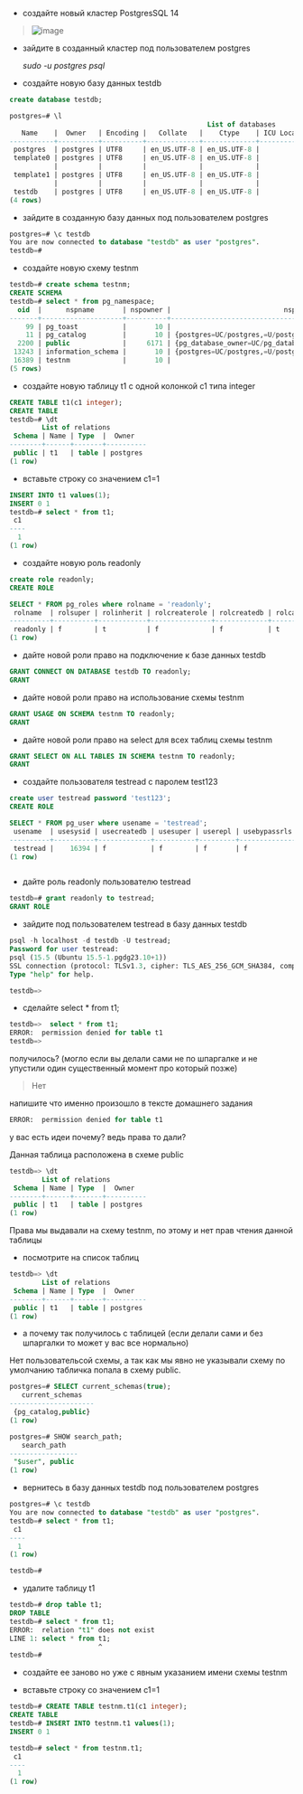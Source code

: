 * создайте новый кластер PostgresSQL 14
  
>![image](https://github.com/VyacheslavIT/postgre/assets/136000255/8a1ff850-efb8-4d33-b188-77236f5280d4)

* зайдите в созданный кластер под пользователем postgres
  
  *sudo -u postgres psql*
  
*   создайте новую базу данных testdb

``` sql
create database testdb;
```


```sql
postgres=# \l
                                                 List of databases
   Name    |  Owner   | Encoding |   Collate   |    Ctype    | ICU Locale | Locale Provider |   Access privileges   
-----------+----------+----------+-------------+-------------+------------+-----------------+-----------------------
 postgres  | postgres | UTF8     | en_US.UTF-8 | en_US.UTF-8 |            | libc            | 
 template0 | postgres | UTF8     | en_US.UTF-8 | en_US.UTF-8 |            | libc            | =c/postgres          +
           |          |          |             |             |            |                 | postgres=CTc/postgres
 template1 | postgres | UTF8     | en_US.UTF-8 | en_US.UTF-8 |            | libc            | =c/postgres          +
           |          |          |             |             |            |                 | postgres=CTc/postgres
 testdb    | postgres | UTF8     | en_US.UTF-8 | en_US.UTF-8 |            | libc            | 
(4 rows)
```

* зайдите в созданную базу данных под пользователем postgres
  
```sql
postgres=# \c testdb
You are now connected to database "testdb" as user "postgres".
testdb=# 
``` 

* создайте новую схему testnm
  
```sql
testdb=# create schema testnm;
CREATE SCHEMA
testdb=# select * from pg_namespace;
  oid  |      nspname       | nspowner |                            nspacl                             
-------+--------------------+----------+---------------------------------------------------------------
    99 | pg_toast           |       10 | 
    11 | pg_catalog         |       10 | {postgres=UC/postgres,=U/postgres}
  2200 | public             |     6171 | {pg_database_owner=UC/pg_database_owner,=U/pg_database_owner}
 13243 | information_schema |       10 | {postgres=UC/postgres,=U/postgres}
 16389 | testnm             |       10 | 
(5 rows)
```

* создайте новую таблицу t1 с одной колонкой c1 типа integer
```sql
CREATE TABLE t1(c1 integer);
CREATE TABLE
testdb=# \dt
        List of relations
 Schema | Name | Type  |  Owner   
--------+------+-------+----------
 public | t1   | table | postgres
(1 row)
```
* вставьте строку со значением c1=1
  
```sql
INSERT INTO t1 values(1);
INSERT 0 1
testdb=# select * from t1;
 c1 
----
  1
(1 row)
```
* создайте новую роль readonly


  
```sql
create role readonly;
CREATE ROLE

SELECT * FROM pg_roles where rolname = 'readonly';
 rolname  | rolsuper | rolinherit | rolcreaterole | rolcreatedb | rolcanlogin | rolreplication | rolconnlimit | rolpassword | rolvaliduntil | rolbypassrls | rolconfig |  oid  
----------+----------+------------+---------------+-------------+-------------+----------------+--------------+-------------+---------------+--------------+-----------+-------
 readonly | f        | t          | f             | f           | t           | f              |           -1 | ********    |               | f            |           | 16393
(1 row)


```
* дайте новой роли право на подключение к базе данных testdb
  
```sql
GRANT CONNECT ON DATABASE testdb TO readonly;
GRANT
```
* дайте новой роли право на использование схемы testnm
  
```sql  
GRANT USAGE ON SCHEMA testnm TO readonly;
GRANT
```

* дайте новой роли право на select для всех таблиц схемы testnm

```sql
GRANT SELECT ON ALL TABLES IN SCHEMA testnm TO readonly;
GRANT
```
* создайте пользователя testread с паролем test123

```sql
create user testread password 'test123';
CREATE ROLE

SELECT * FROM pg_user where usename = 'testread';
 usename  | usesysid | usecreatedb | usesuper | userepl | usebypassrls |  passwd  | valuntil | useconfig 
----------+----------+-------------+----------+---------+--------------+----------+----------+-----------
 testread |    16394 | f           | f        | f       | f            | ******** |          | 
(1 row)



``` 
  
* дайте роль readonly пользователю testread
  
```sql
testdb=# grant readonly to testread;
GRANT ROLE
```

* зайдите под пользователем testread в базу данных testdb

 ```sql
psql -h localhost -d testdb -U testread;
Password for user testread: 
psql (15.5 (Ubuntu 15.5-1.pgdg23.10+1))
SSL connection (protocol: TLSv1.3, cipher: TLS_AES_256_GCM_SHA384, compression: off)
Type "help" for help.

testdb=> 
```

* сделайте select * from t1;
  
```sql
testdb=>  select * from t1;
ERROR:  permission denied for table t1
testdb=> 
```
получилось? (могло если вы делали сами не по шпаргалке и не упустили один существенный момент про который позже)

>Нет

напишите что именно произошло в тексте домашнего задания
```sql
ERROR:  permission denied for table t1
```
у вас есть идеи почему? ведь права то дали?

Данная таблица расположена в схеме public
```sql
testdb=> \dt
        List of relations
 Schema | Name | Type  |  Owner   
--------+------+-------+----------
 public | t1   | table | postgres
(1 row)
```
Права мы выдавали на схему testnm, по этому и нет прав чтения данной таблицы

* посмотрите на список таблиц
```sql
testdb=> \dt
        List of relations
 Schema | Name | Type  |  Owner   
--------+------+-------+----------
 public | t1   | table | postgres
(1 row)
```

* а почему так получилось с таблицей (если делали сами и без шпаргалки то может у вас все нормально)
  
 Нет пользовательсой схемы, а так как мы явно не указывали схему по умолчанию табличка попала в схему public.

```sql 
postgres=# SELECT current_schemas(true);
   current_schemas   
---------------------
 {pg_catalog,public}
(1 row)
```
 
```sql
postgres=# SHOW search_path;
   search_path   
-----------------
 "$user", public
(1 row)

```
 
* вернитесь в базу данных testdb под пользователем postgres

```sql
postgres=# \c testdb
You are now connected to database "testdb" as user "postgres".
testdb=# select * from t1;
 c1 
----
  1
(1 row)

testdb=#
```
* удалите таблицу t1
  
```sql
testdb=# drop table t1;
DROP TABLE
testdb=# select * from t1;
ERROR:  relation "t1" does not exist
LINE 1: select * from t1;
                      ^
testdb=# 


``` 
* создайте ее заново но уже с явным указанием имени схемы testnm
  
* вставьте строку со значением c1=1

```sql
testdb=# CREATE TABLE testnm.t1(c1 integer);
CREATE TABLE
testdb=# INSERT INTO testnm.t1 values(1);
INSERT 0 1

testdb=# select * from testnm.t1;
 c1 
----
  1
(1 row)
```


  

  
